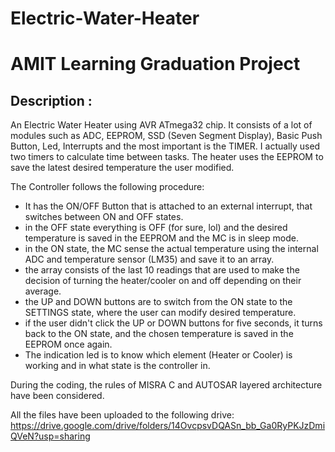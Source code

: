 # Electric-Water-Heater

# AMIT Learning Graduation Project


## Description :

An Electric Water Heater using AVR ATmega32 chip.
It consists of a lot of modules such as ADC, EEPROM, SSD (Seven Segment Display), Basic Push Button, Led, Interrupts and the most important is the TIMER.
I actually used two timers to calculate time between tasks. The heater uses the EEPROM to save the latest desired temperature the user modified. 

The Controller follows the following procedure:
- It has the ON/OFF Button that is attached to an external interrupt, that switches between ON and OFF states.
- in the OFF state everything is OFF (for sure, lol) and the desired temperature is saved in the EEPROM and the MC is in sleep mode.
- in the ON state, the MC sense the actual temperature using the internal ADC and temperature sensor (LM35) and save it to an array.
- the array consists of the last 10 readings that are used to make the decision of turning the heater/cooler on and off depending on their average.
- the UP and DOWN buttons are to switch from the ON state to the SETTINGS state, where the user can modify desired temperature.
- if the user didn't click the UP or DOWN buttons for five seconds, it turns back to the ON state, and the chosen temperature is saved in the EEPROM once again.
- The indication led is to know which element (Heater or Cooler) is working and in what state is the controller in.

During the coding, the rules of MISRA C and AUTOSAR layered architecture have been considered.


All the files have been uploaded to the following drive: https://drive.google.com/drive/folders/14OvcpsvDQASn_bb_Ga0RyPKJzDmiQVeN?usp=sharing
